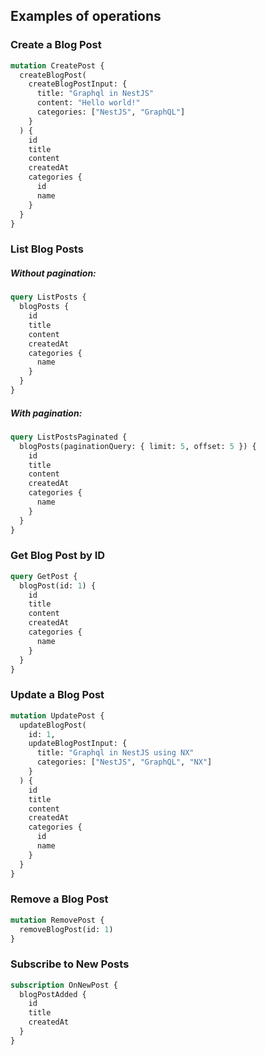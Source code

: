## Examples of operations

### Create a Blog Post

```graphql
mutation CreatePost {
  createBlogPost(
    createBlogPostInput: {
      title: "Graphql in NestJS"
      content: "Hello world!"
      categories: ["NestJS", "GraphQL"]
    }
  ) {
    id
    title
    content
    createdAt
    categories {
      id
      name
    }
  }
}
```

### List Blog Posts
##### Without pagination:
```graphql
query ListPosts {
  blogPosts {
    id
    title
    content
    createdAt
    categories {
      name
    }
  }
}
```
##### With pagination:
```graphql
query ListPostsPaginated {
  blogPosts(paginationQuery: { limit: 5, offset: 5 }) {
    id
    title
    content
    createdAt
    categories {
      name
    }
  }
}
```

### Get Blog Post by ID
```graphql
query GetPost {
  blogPost(id: 1) {
    id
    title
    content
    createdAt
    categories {
      name
    }
  }
}
```


### Update a Blog Post

```graphql
mutation UpdatePost {
  updateBlogPost(
    id: 1,
    updateBlogPostInput: {
      title: "Graphql in NestJS using NX"
      categories: ["NestJS", "GraphQL", "NX"]
    }
  ) {
    id
    title
    content
    createdAt
    categories {
      id
      name
    }
  }
}
```

### Remove a Blog Post

```graphql
mutation RemovePost {
  removeBlogPost(id: 1)
}
```

### Subscribe to New Posts

```graphql
subscription OnNewPost {
  blogPostAdded {
    id
    title
    createdAt
  }
}
```
